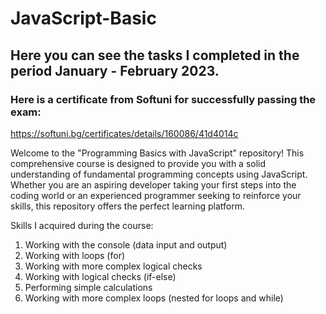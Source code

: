 # JavaScript-Basic

## Here you can see the tasks I completed in the period January - February 2023. 

### Here is a certificate from Softuni for successfully passing the exam:
https://softuni.bg/certificates/details/160086/41d4014c

Welcome to the "Programming Basics with JavaScript" repository! This comprehensive course is designed to provide you with a solid understanding of fundamental programming concepts using JavaScript. Whether you are an aspiring developer taking your first steps into the coding world or an experienced programmer seeking to reinforce your skills, this repository offers the perfect learning platform.

Skills I acquired during the course:
1) Working with the console (data input and output)
2) Working with loops (for)
3) Working with more complex logical checks
4) Working with logical checks (if-else)
5) Performing simple calculations
6) Working with more complex loops (nested for loops and while)
